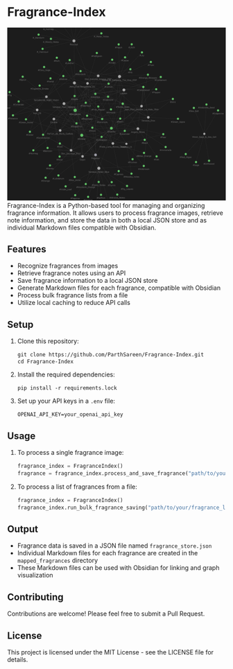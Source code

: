 # Fragrance-Index
![Image Graph](image.png)
Fragrance-Index is a Python-based tool for managing and organizing fragrance information. It allows users to process fragrance images, retrieve note information, and store the data in both a local JSON store and as individual Markdown files compatible with Obsidian.

## Features

- Recognize fragrances from images
- Retrieve fragrance notes using an API
- Save fragrance information to a local JSON store
- Generate Markdown files for each fragrance, compatible with Obsidian
- Process bulk fragrance lists from a file
- Utilize local caching to reduce API calls

## Setup

1. Clone this repository:
   ```
   git clone https://github.com/ParthSareen/Fragrance-Index.git
   cd Fragrance-Index
   ```

2. Install the required dependencies:
   ```
   pip install -r requirements.lock
   ```

3. Set up your API keys in a `.env` file:
   ```
   OPENAI_API_KEY=your_openai_api_key
   ```

## Usage

1. To process a single fragrance image:
   ```python
   fragrance_index = FragranceIndex()
   fragrance = fragrance_index.process_and_save_fragrance("path/to/your/image.jpg")
   ```

2. To process a list of fragrances from a file:
   ```python
   fragrance_index = FragranceIndex()
   fragrance_index.run_bulk_fragrance_saving("path/to/your/fragrance_list.txt")
   ```

## Output

- Fragrance data is saved in a JSON file named `fragrance_store.json`
- Individual Markdown files for each fragrance are created in the `mapped_fragrances` directory
- These Markdown files can be used with Obsidian for linking and graph visualization

## Contributing

Contributions are welcome! Please feel free to submit a Pull Request.

## License

This project is licensed under the MIT License - see the LICENSE file for details.
